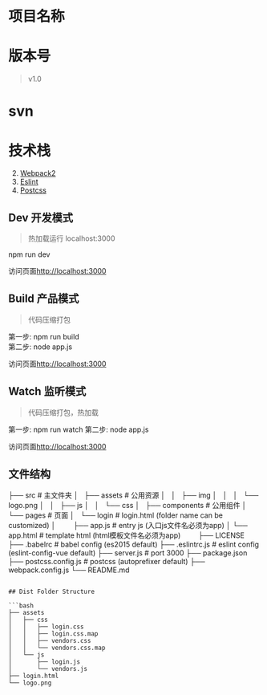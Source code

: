 # 项目名称 #

# 版本号 #
> v1.0

# svn #

# 技术栈 #

2. [Webpack2](https://github.com/webpack/webpack)
4. [Eslint](https://github.com/eslint/eslint)
5. [Postcss](https://github.com/postcss/postcss)

## Dev 开发模式
> 热加载运行 localhost:3000

npm run dev

访问页面[http://localhost:3000](http://localhost:3000)

## Build 产品模式
>代码压缩打包

第一步: npm run build  
第二步: node app.js

访问页面[http://localhost:3000](http://localhost:3000)

## Watch 监听模式
>代码压缩打包，热加载

第一步: npm run watch
第二步: node app.js

访问页面[http://localhost:3000](http://localhost:3000)

## 文件结构

├── src  # 主文件夹
│   ├── assets  # 公用资源
│   │   ├── img
│   │   │   └── logo.png
│   │   ├── js
│   │   └── css
│   ├── components # 公用组件
│   └── pages  # 页面
│       └── login # login.html (folder name can be customized)
│               ├── app.js   # entry js (入口js文件名必须为app)
│				└── app.html # template html (html模板文件名必须为app)               
├── LICENSE
├── .babelrc          # babel config (es2015 default)
├── .eslintrc.js      # eslint config (eslint-config-vue default)
├── server.js         # port 3000
├── package.json
├── postcss.config.js # postcss (autoprefixer default)
├── webpack.config.js
└── README.md
```

## Dist Folder Structure

```bash
├── assets
│   ├── css
│   │   ├── login.css
│   │   ├── login.css.map
│   │   ├── vendors.css
│   │   └── vendors.css.map
│   └── js
│       ├── login.js
│       └── vendors.js
├── login.html
└── logo.png 
```